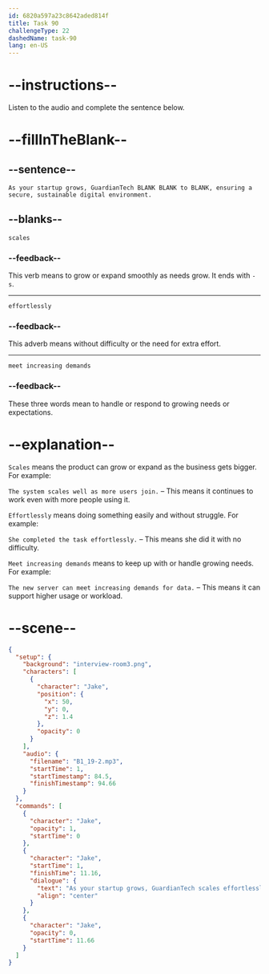 ```yaml
---
id: 6820a597a23c8642aded814f
title: Task 90
challengeType: 22
dashedName: task-90
lang: en-US
---
```


<!-- (Audio) Jake: As your startup grows, GuardianTech scales effortlessly to meet increasing demands, ensuring a secure, sustainable digital environment. -->

# --instructions--

Listen to the audio and complete the sentence below.

# --fillInTheBlank--

## --sentence--

`As your startup grows, GuardianTech BLANK BLANK to BLANK, ensuring a secure, sustainable digital environment.`

## --blanks--

`scales`

### --feedback--

This verb means to grow or expand smoothly as needs grow. It ends with `-s`.

---

`effortlessly`

### --feedback--

This adverb means without difficulty or the need for extra effort.

---

`meet increasing demands`

### --feedback--

These three words mean to handle or respond to growing needs or expectations.

# --explanation--

`Scales` means the product can grow or expand as the business gets bigger. For example:

`The system scales well as more users join.` – This means it continues to work even with more people using it.

`Effortlessly` means doing something easily and without struggle. For example:

`She completed the task effortlessly.` – This means she did it with no difficulty.

`Meet increasing demands` means to keep up with or handle growing needs. For example:

`The new server can meet increasing demands for data.` – This means it can support higher usage or workload.

# --scene--

```json
{
  "setup": {
    "background": "interview-room3.png",
    "characters": [
      {
        "character": "Jake",
        "position": {
          "x": 50,
          "y": 0,
          "z": 1.4
        },
        "opacity": 0
      }
    ],
    "audio": {
      "filename": "B1_19-2.mp3",
      "startTime": 1,
      "startTimestamp": 84.5,
      "finishTimestamp": 94.66
    }
  },
  "commands": [
    {
      "character": "Jake",
      "opacity": 1,
      "startTime": 0
    },
    {
      "character": "Jake",
      "startTime": 1,
      "finishTime": 11.16,
      "dialogue": {
        "text": "As your startup grows, GuardianTech scales effortlessly to meet increasing demands ensuring a secure, sustainable digital environment.",
        "align": "center"
      }
    },
    {
      "character": "Jake",
      "opacity": 0,
      "startTime": 11.66
    }
  ]
}
```

